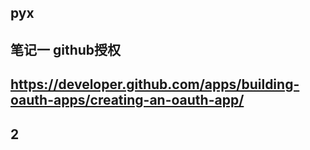 ## pyx

## 笔记一 github授权 
## https://developer.github.com/apps/building-oauth-apps/creating-an-oauth-app/

## 2
